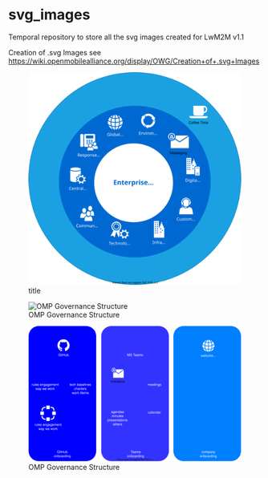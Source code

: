# svg_images

Temporal repository to store all the svg images created for LwM2M v1.1

Creation of .svg Images see https://wiki.openmobilealliance.org/display/OWG/Creation+of+.svg+Images

<figure>
  <img src="test3.svg" alt="title">
  <figcaption>title</figcaption>
</figure>

<figure>
	<img src="images/omp_governance.svg" alt="OMP Governance Structure">
	<figcaption>OMP Governance Structure</figcaption>
</figure>

<figure>
	<img src="test10.svg" alt="OMP Governance Structure">
	<figcaption>OMP Governance Structure</figcaption>
</figure>
